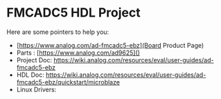 # FMCADC5 HDL Project

Here are some pointers to help you:
  * [https://www.analog.com/ad-fmcadc5-ebz](Board Product Page)
  * Parts : [https://www.analog.com/ad9625]()
  * Project Doc: https://wiki.analog.com/resources/eval/user-guides/ad-fmcadc5-ebz
  * HDL Doc: https://wiki.analog.com/resources/eval/user-guides/ad-fmcadc5-ebz/quickstart/microblaze
  * Linux Drivers:
